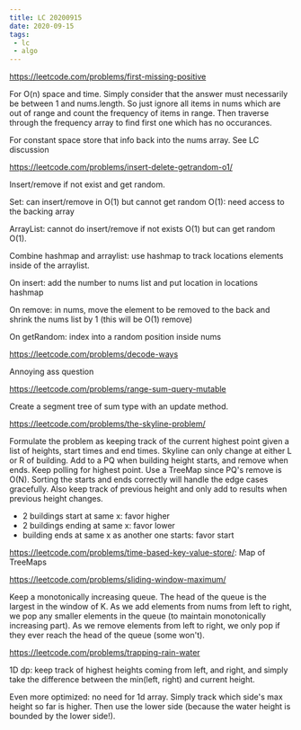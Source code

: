 ```yaml
---
title: LC 20200915
date: 2020-09-15
tags:
 - lc
 - algo
---
```

https://leetcode.com/problems/first-missing-positive

For O(n) space and time. Simply consider that the answer must necessarily be between 1 and nums.length.
So just ignore all items in nums which are out of range and count the frequency of items in range.
Then traverse through the frequency array to find first one which has no occurances.

For constant space store that info back into the nums array. See LC discussion

https://leetcode.com/problems/insert-delete-getrandom-o1/

Insert/remove if not exist and get random.

Set: can insert/remove in O(1) but cannot get random O(1): need access to the backing array

ArrayList: cannot do insert/remove if not exists O(1) but can get random O(1).

Combine hashmap and arraylist: use hashmap to track locations elements inside of the arraylist.

On insert: add the number to nums list and put location in locations hashmap

On remove: in nums, move the element to be removed to the back and shrink the nums list by 1 (this will be O(1) remove)

On getRandom: index into a random position inside nums

https://leetcode.com/problems/decode-ways

Annoying ass question

https://leetcode.com/problems/range-sum-query-mutable

Create a segment tree of sum type with an update method.

https://leetcode.com/problems/the-skyline-problem/

Formulate the problem as keeping track of the current highest point given a list of heights,
start times and end times. Skyline can only change at either L or R of building. Add to a PQ when building height starts, and remove when ends. Keep polling for highest point. Use a TreeMap since PQ's remove is O(N). Sorting the starts and ends correctly will handle the edge cases gracefully.
Also keep track of previous height and only add to results when previous height changes.
 - 2 buildings start at same x: favor higher
 - 2 buildings ending at same x: favor lower
 - building ends at same x as another one starts: favor  start
 
 
https://leetcode.com/problems/time-based-key-value-store/: Map of TreeMaps

https://leetcode.com/problems/sliding-window-maximum/

Keep a monotonically increasing queue. The head of the queue is the largest in the window of K.
As we add elements from nums from left to right, we pop any smaller elements in the queue (to
maintain monotonically increasing part). As we remove elements from left to right, we
only pop if they ever reach the head of the queue (some won't).

https://leetcode.com/problems/trapping-rain-water

1D dp: keep track of highest heights coming from left, and right, and simply take the difference
between the min(left, right) and current height.

Even more optimized: no need for 1d array. Simply track which side's max height so far is higher.
Then use the lower side (because the water height is bounded by the lower side!).



